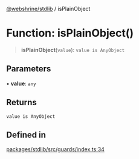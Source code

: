 [@webshrine/stdlib](../globals.md) / isPlainObject

# Function: isPlainObject()

> **isPlainObject**(`value`): `value is AnyObject`

## Parameters

• **value**: `any`

## Returns

`value is AnyObject`

## Defined in

[packages/stdlib/src/guards/index.ts:34](https://github.com/webshrine/webshrine/blob/0e16c5948921e0c95cce645760c4a8b0855b196b/packages/stdlib/src/guards/index.ts#L34)
